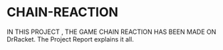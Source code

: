 # CHAIN-REACTION
IN THIS PROJECT , THE GAME CHAIN REACTION HAS BEEN MADE ON DrRacket.
The Project Report explains it all.
